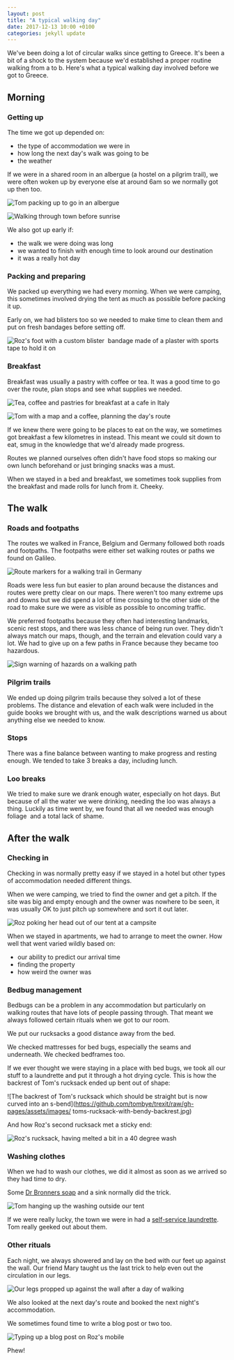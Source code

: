 ```yaml
---
layout: post
title: "A typical walking day"
date: 2017-12-13 10:00 +0100
categories: jekyll update
---
```


We've been doing a lot of circular walks since getting to Greece. It's been a bit of a shock to the system because we'd established a proper routine walking from a to b. Here's what a typical walking day involved before we got to Greece. 

## Morning 

### Getting up

The time we got up depended on:
- the type of accommodation we were in
- how long the next day's walk was going to be
- the weather

If we were in a shared room in an albergue (a hostel on a pilgrim trail), we were often woken up by everyone else at around 6am so we normally got up then too.

![Tom packing up to go in an albergue](https://github.com/tombye/trexit/raw/gh-pages/assets/images/tom-packing-up-in-an-albergue.jpg)

![Walking through town before sunrise](https://github.com/tombye/trexit/raw/gh-pages/assets/images/walking-through-town-before-sunrise.jpg)

We also got up early if:

- the walk we were doing was long
- we wanted to finish with enough time to look around our destination
- it was a really hot day 

### Packing and preparing

We packed up everything we had every morning. When we were camping, this sometimes involved drying the tent as much as possible before packing it up.

Early on, we had blisters too so we needed to make time to clean them and put on fresh bandages before setting off.

![Roz's foot with a custom blister  bandage made of a plaster with sports tape to hold it on](https://github.com/tombye/trexit/raw/gh-pages/assets/images/rozs-foot-with-bandaging.jpg)

### Breakfast

Breakfast was usually a pastry with coffee or tea. It was a good time to go over the route, plan stops and see what supplies we needed.

![Tea, coffee and pastries for breakfast at a cafe in Italy](https://github.com/tombye/trexit/raw/gh-pages/assets/images/breakfast-on-the-francigena.jpg)

![Tom with a map and a coffee, planning the day's route](https://github.com/tombye/trexit/raw/gh-pages/assets/images/tom-planning-a-route-at-breakfast.jpg)

If we knew there were going to be places to eat on the way, we sometimes got breakfast a few kilometres in instead. This meant we could sit down to eat, smug in the knowledge that we'd already made progress.

Routes we planned ourselves often didn't have food stops so making our own lunch beforehand or just bringing snacks was a must.

When we stayed in a bed and breakfast, we sometimes took supplies from the breakfast and made rolls for lunch from it. Cheeky.

## The walk

### Roads and footpaths

The routes we walked in France, Belgium and Germany followed both roads and footpaths. The footpaths were either set walking routes or paths we found on Galileo.

![Route markers for a walking trail in Germany](https://github.com/tombye/trexit/raw/gh-pages/assets/images/stupid-signs.jpg)

Roads were less fun but easier to plan around because the distances and routes were pretty clear on our maps. There weren't too many extreme ups and downs but we did spend a lot of time crossing to the other side of the road to make sure we were as visible as possible to oncoming traffic.

We preferred footpaths because they often had interesting landmarks, scenic rest stops, and there was less chance of being run over. They didn't always match our maps, though, and the terrain and elevation could vary a lot. We had to give up on a few paths in France because they became too hazardous.

![Sign warning of hazards on a walking path](https://github.com/tombye/trexit/raw/gh-pages/assets/images/contradictory-sign.jpg)

### Pilgrim trails

We ended up doing pilgrim trails because they solved a lot of these problems. The distance and elevation of each walk were included in the guide books we brought with us, and the walk descriptions warned us about anything else we needed to know.

### Stops

There was a fine balance between wanting to make progress and resting enough. We tended to take 3 breaks a day, including lunch.

### Loo breaks

We tried to make sure we drank enough water, especially on hot days. But because of all the water we were drinking, needing the loo was always a thing. Luckily as time went by, we found that all we needed was enough foliage  and a total lack of shame.

## After the walk

### Checking in

Checking in was normally pretty easy if we stayed in a hotel but other types of accommodation needed different things.

When we were camping, we tried to find the owner and get a pitch. If the site was big and empty enough and the owner was nowhere to be seen, it was usually OK to just pitch up somewhere and sort it out later.

![Roz poking her head out of our tent at a campsite](https://github.com/tombye/trexit/raw/gh-pages/assets/images/roz-sticking-her-head-out-of-the-tent.jpg)

When we stayed in apartments, we had to arrange to meet the owner. How well that went varied wildly based on:

- our ability to predict our arrival time
- finding the property 
- how weird the owner was

### Bedbug management 

Bedbugs can be a problem in any accommodation but particularly on walking routes that have lots of people passing through. That meant we always followed certain rituals when we got to our room.

We put our rucksacks a good distance away from the bed.

We checked mattresses for bed bugs, especially the seams and underneath. We checked bedframes too.

If we ever thought we were staying in a place with bed bugs, we took all our stuff to a laundrette and put it through a hot drying cycle. This is how the backrest of Tom's rucksack ended up bent out of shape:

![The backrest of Tom's rucksack which should be straight but is now curved into an s-bend](https://github.com/tombye/trexit/raw/gh-pages/assets/images/ toms-rucksack-with-bendy-backrest.jpg)

And how Roz's second rucksack met a sticky end:

![Roz's rucksack, having melted a bit in a 40 degree wash](https://github.com/tombye/trexit/raw/gh-pages/assets/images/rozs-first-rucksack-with-a-hole-in-it.jpg)

### Washing clothes

When we had to wash our clothes, we did it almost as soon as we arrived so they had time to dry.

Some [Dr Bronners soap](http://trexit.org.uk/jekyll/update/2017/07/07/5-things.html) and a sink normally did the trick.

![Tom hanging up the washing outside our tent](https://github.com/tombye/trexit/raw/gh-pages/assets/images/tom-hanging-up-the-washing-at-a-campsite.jpg)

If we were really lucky, the town we were in had a [self-service laundrette](http://trexit.org.uk/jekyll/update/2017/10/13/spanish-laundrettes.html). Tom really geeked out about them.

### Other rituals

Each night, we always showered and lay on the bed with our feet up against the wall. Our friend Mary taught us the last trick to help even out the circulation in our legs.

![Our legs propped up against the wall after a day of walking](https://github.com/tombye/trexit/raw/gh-pages/assets/images/our-feet-after-2000-kilometres.jpg)

We also looked at the next day's route and booked the next night's accommodation.

We sometimes found time to write a blog post or two too.

![Typing up a blog post on Roz's mobile](https://github.com/tombye/trexit/raw/gh-pages/assets/images/drafting-a-blog-post.jpg)

Phew!

